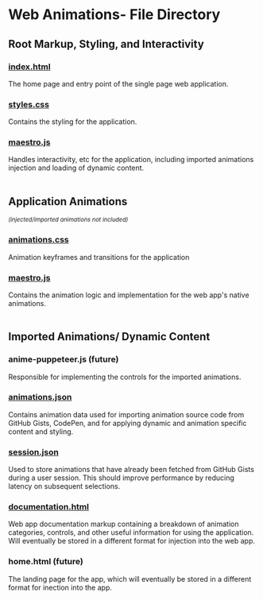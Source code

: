 

#  Web Animations- File Directory 

## Root Markup, Styling, and Interactivity
### [index.html](./src/index.html)
The home page and entry point of the single page web application.
<br>

### [styles.css](./src/styles.css)
Contains the styling for the application.
<br>

### [maestro.js](./src/maestro.js)
Handles interactivity, etc for the application, including imported animations injection and loading of dynamic content.
<br><br>

## Application Animations
<sup><i>(injected/imported animations not included)</i></sup>

### [animations.css](./src/animations.css)
Animation keyframes and transitions for the application
<br>

### [maestro.js](./src/maestro.js)
Contains the animation logic and implementation for the web app's native animations.
<br><br>

## Imported Animations/ Dynamic Content

### anime-puppeteer.js (future)
Responsible for implementing the controls for the imported animations.

### [animations.json](./src/animations.json)
Contains animation data used for importing animation source code from GitHub Gists, CodePen, and for applying dynamic and animation specific content and styling.

### [session.json](./src/session.json)
Used to store animations that have already been fetched from GitHub Gists during a user session. This should improve performance by reducing latency on subsequent selections.

### [documentation.html](./src/documentation.html)
Web app documentation markup containing a breakdown of animation categories, controls, and other useful information for using the application. Will eventually be stored in a different format for injection into the web app. 

### home.html (future)
The landing page for the app, which will eventually be stored in a different format for inection into the app. 








